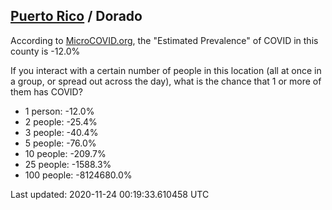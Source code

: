 
## [Puerto Rico](/united-states/puerto-rico) / Dorado

According to [MicroCOVID.org](http://microcovid.org),
the "Estimated Prevalence" of COVID in this county is -12.0%

If you interact with a certain number of people in this location
(all at once in a group, or spread out across the day), what is the chance that
1 or more of them has COVID?

- 1 person: -12.0%
- 2 people: -25.4%
- 3 people: -40.4%
- 5 people: -76.0%
- 10 people: -209.7%
- 25 people: -1588.3%
- 100 people: -8124680.0%

Last updated: 2020-11-24 00:19:33.610458 UTC
